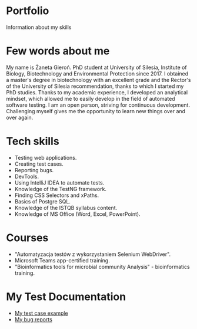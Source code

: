 # Portfolio
Information about my skills
# Few words about me
My name is Żaneta Gieroń. PhD student at University of Silesia, Institute of Biology, Biotechnology and Environmental Protection since 2017. I obtained a master's degree in biotechnology with an excellent grade and the Rector's of the University of Silesia recommendation, thanks to which I started my PhD studies. Thanks to my academic experience, I developed an analytical mindset, which allowed me to easily develop in the field of automated software testing. I am an open person, striving for continuous development. Challenging myself gives me the opportunity to learn new things over and over again.
# Tech skills
* Testing web applications.
* Creating test cases.
* Reporting bugs.
* DevTools.
* Using IntelliJ IDEA to automate tests.
* Knowledge of the TestNG framework.
* Finding CSS Selectors and xPaths.
* Basics of Postgre SQL.
* Knowledge of the ISTQB syllabus content.
* Knowledge of MS Office (Word, Excel, PowerPoint).
# Courses
* "Automatyzacja testów z wykorzystaniem Selenium WebDriver".
* Microsoft Teams app-certified training.
* "Bioinformatics tools for microbial community Analysis" - bioinformatics training.
# My Test Documentation
 * [My test case example](https://drive.google.com/file/d/1Lj68OAhYDFZFL-RCfYTrkES-KPxs3U3R/view?usp=sharing)
 * [My bug reports](https://drive.google.com/file/d/1w0wGiPlrz73B_bYA8lfFAbJWoxLVUDcY/view?usp=sharing)
